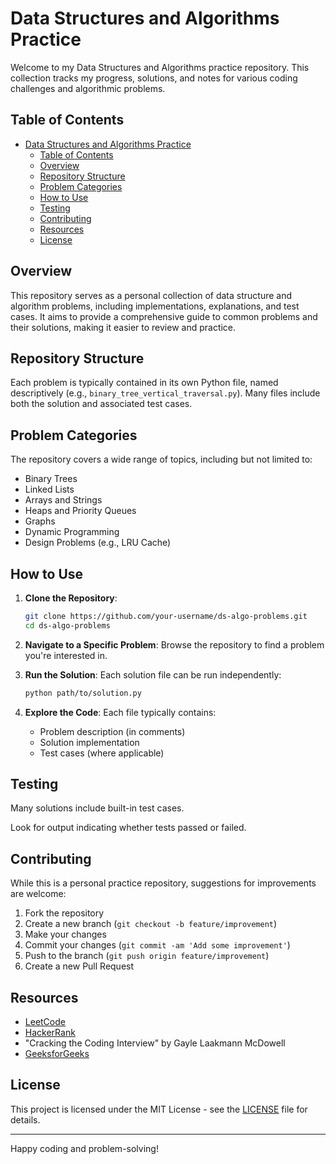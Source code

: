 # Data Structures and Algorithms Practice

Welcome to my Data Structures and Algorithms practice repository. This collection tracks my progress, solutions, and notes for various coding challenges and algorithmic problems.

## Table of Contents

- [Data Structures and Algorithms Practice](#data-structures-and-algorithms-practice)
  - [Table of Contents](#table-of-contents)
  - [Overview](#overview)
  - [Repository Structure](#repository-structure)
  - [Problem Categories](#problem-categories)
  - [How to Use](#how-to-use)
  - [Testing](#testing)
  - [Contributing](#contributing)
  - [Resources](#resources)
  - [License](#license)

## Overview

This repository serves as a personal collection of data structure and algorithm problems, including implementations, explanations, and test cases. It aims to provide a comprehensive guide to common problems and their solutions, making it easier to review and practice.

## Repository Structure

Each problem is typically contained in its own Python file, named descriptively (e.g., `binary_tree_vertical_traversal.py`). Many files include both the solution and associated test cases.

## Problem Categories

The repository covers a wide range of topics, including but not limited to:

- Binary Trees
- Linked Lists
- Arrays and Strings
- Heaps and Priority Queues
- Graphs
- Dynamic Programming
- Design Problems (e.g., LRU Cache)

## How to Use

1. **Clone the Repository**:
   ```bash
   git clone https://github.com/your-username/ds-algo-problems.git
   cd ds-algo-problems
   ```

2. **Navigate to a Specific Problem**:
   Browse the repository to find a problem you're interested in.

3. **Run the Solution**:
   Each solution file can be run independently:
   ```bash
   python path/to/solution.py
   ```

4. **Explore the Code**:
   Each file typically contains:
   - Problem description (in comments)
   - Solution implementation
   - Test cases (where applicable)

## Testing

Many solutions include built-in test cases. 

Look for output indicating whether tests passed or failed.

## Contributing

While this is a personal practice repository, suggestions for improvements are welcome:

1. Fork the repository
2. Create a new branch (`git checkout -b feature/improvement`)
3. Make your changes
4. Commit your changes (`git commit -am 'Add some improvement'`)
5. Push to the branch (`git push origin feature/improvement`)
6. Create a new Pull Request

## Resources

- [LeetCode](https://leetcode.com/)
- [HackerRank](https://www.hackerrank.com/)
- "Cracking the Coding Interview" by Gayle Laakmann McDowell
- [GeeksforGeeks](https://www.geeksforgeeks.org/)

## License

This project is licensed under the MIT License - see the [LICENSE](LICENSE) file for details.

---

Happy coding and problem-solving!